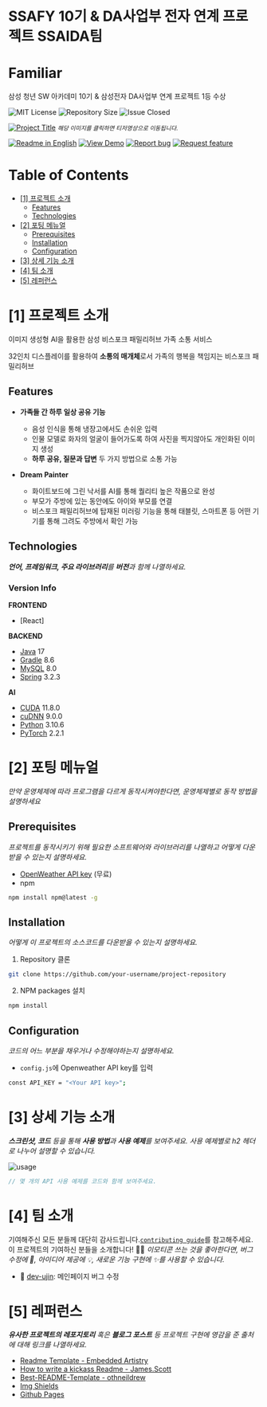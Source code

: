 # SSAFY 10기 & DA사업부 전자 연계 프로젝트 SSAIDA팀

# Familiar

삼성 청년 SW 아카데미 10기 & 삼성전자 DA사업부 연계 프로젝트 1등 수상

<!--배지-->
![MIT License][license-shield] ![Repository Size][repository-size-shield] ![Issue Closed][issue-closed-shield]

<!--프로젝트 대문 이미지-->
[![Project Title](https://lab.ssafy.com/s10-s-project/S10P21S003/-/raw/master/docs/%EC%84%9C%EB%B9%84%EC%8A%A4%EC%86%8C%EA%B0%9C.png)](https://www.youtube.com/watch?v=DGH4enc_nlA)
<small>_해당 이미지를 클릭하면 티저영상으로 이동됩니다._</small>

<!--프로젝트 버튼-->
 [![Readme in English][readme-eng-shield]][readme-eng-url] [![View Demo][view-demo-shield]][view-demo-url] [![Report bug][report-bug-shield]][report-bug-url] [![Request feature][request-feature-shield]][request-feature-url]

<!--목차-->
# Table of Contents
- [[1] 프로젝트 소개](#1-프로젝트-소개)
  - [Features](#features)
  - [Technologies](#technologies)
- [[2] 포팅 메뉴얼](#2-포팅-메뉴얼)
  - [Prerequisites](#prerequisites)
  - [Installation](#installation)
  - [Configuration](#configuration)
- [[3] 상세 기능 소개](#3-상세-기능-소개)
- [[4] 팀 소개](#4-팀-소개)
- [[5] 레퍼런스](#5-레퍼런스)


# [1] 프로젝트 소개

이미지 생성형 AI을 활용한 삼성 비스포크 패밀리허브 가족 소통 서비스

32인치 디스플레이를 활용하여 **소통의 매개체**로서 가족의 행복을 책임지는 비스포크 패밀리허브


## Features

- **가족들 간 하루 일상 공유 기능**
  - 음성 인식을 통해 냉장고에서도 손쉬운 입력
  - 인물 모델로 화자의 얼굴이 들어가도록 하여 사진을 찍지않아도 개인화된 이미지 생성
  - **하루 공유, 질문과 답변** 두 가지 방법으로 소통 가능

- **Dream Painter**
  - 화이트보드에 그린 낙서를 AI를 통해 퀄리티 높은 작품으로 완성
  - 부모가 주방에 있는 동안에도 아이와 부모를 연결
  - 비스포크 패밀리허브에 탑재된 미러링 기능을 통해 태블릿, 스마트폰 등 어떤 기기를 통해 그려도 주방에서 확인 가능


## Technologies
***언어, 프레임워크, 주요 라이브러리**를 **버전**과 함께 나열하세요.*

### Version Info
**FRONTEND**
- [React]

**BACKEND**
- [Java](https://www.java.com/ko/) 17
- [Gradle](https://gradle.org/) 8.6
- [MySQL](https://www.mysql.com/) 8.0
- [Spring](https://spring.io/) 3.2.3

**AI**
- [CUDA](https://developer.nvidia.com/cuda-toolkit) 11.8.0
- [cuDNN](https://developer.nvidia.com/cudnn) 9.0.0
- [Python](https://www.python.org/) 3.10.6
- [PyTorch](https://pytorch.org/) 2.2.1

# [2] 포팅 메뉴얼
*만약 운영체제에 따라 프로그램을 다르게 동작시켜야한다면, 운영체제별로 동작 방법을 설명하세요*

## Prerequisites
*프로젝트를 동작시키기 위해 필요한 소프트웨어와 라이브러리를 나열하고 어떻게 다운받을 수 있는지 설명하세요.*

- [OpenWeather API key](https://openweathermap.org/) (무료)
- npm
```bash
npm install npm@latest -g
```

## Installation
*어떻게 이 프로젝트의 소스코드를 다운받을 수 있는지 설명하세요.*
1. Repository 클론
```bash
git clone https://github.com/your-username/project-repository
```
2. NPM packages 설치
```bash
npm install
```

## Configuration
*코드의 어느 부분을 채우거나 수정해야하는지 설명하세요.*
- `config.js`에 Openweather API key를 입력
```bash
const API_KEY = "<Your API key>";
```



# [3] 상세 기능 소개
***스크린샷, 코드** 등을 통해 **사용 방법**과 **사용 예제**를 보여주세요. 사용 예제별로 h2 헤더로 나누어 설명할 수 있습니다.*

![usage](img/usage.png)

```java
// 몇 개의 API 사용 예제를 코드와 함께 보여주세요.
```



# [4] 팀 소개
기여해주신 모든 분들께 대단히 감사드립니다.[`contributing guide`][contribution-url]를 참고해주세요.
이 프로젝트의 기여하신 분들을 소개합니다! 🙆‍♀️
*이모티콘 쓰는 것을 좋아한다면, 버그 수정에 🐞, 아이디어 제공에 💡, 새로운 기능 구현에 ✨를 사용할 수 있습니다.*
- 🐞 [dev-ujin](https://github.com/dev-ujin): 메인페이지 버그 수정



# [5] 레퍼런스
***유사한 프로젝트의 레포지토리** 혹은 **블로그 포스트** 등 프로젝트 구현에 영감을 준 출처에 대해 링크를 나열하세요.*

- [Readme Template - Embedded Artistry](https://embeddedartistry.com/blog/2017/11/30/embedded-artistry-readme-template/)
- [How to write a kickass Readme - James.Scott](https://dev.to/scottydocs/how-to-write-a-kickass-readme-5af9)
- [Best-README-Template - othneildrew](https://github.com/othneildrew/Best-README-Template#prerequisites)
- [Img Shields](https://shields.io/)
- [Github Pages](https://pages.github.com/)



<!--Url for Badges-->
[license-shield]: https://img.shields.io/github/license/dev-ujin/readme-template?labelColor=D8D8D8&color=04B4AE
[repository-size-shield]: https://img.shields.io/github/repo-size/dev-ujin/readme-template?labelColor=D8D8D8&color=BE81F7
[issue-closed-shield]: https://img.shields.io/github/issues-closed/dev-ujin/readme-template?labelColor=D8D8D8&color=FE9A2E

<!--Url for Buttons-->
[readme-eng-shield]: https://img.shields.io/badge/-readme%20in%20english-2E2E2E?style=for-the-badge
[view-demo-shield]: https://img.shields.io/badge/-%F0%9F%98%8E%20view%20demo-F3F781?style=for-the-badge
[view-demo-url]: https://dev-ujin.github.io
[report-bug-shield]: https://img.shields.io/badge/-%F0%9F%90%9E%20report%20bug-F5A9A9?style=for-the-badge
[report-bug-url]: https://github.com/dev-ujin/readme-template/issues
[request-feature-shield]: https://img.shields.io/badge/-%E2%9C%A8%20request%20feature-A9D0F5?style=for-the-badge
[request-feature-url]: https://github.com/dev-ujin/readme-template/issues

<!--URLS-->
[license-url]: LICENSE.md
[contribution-url]: CONTRIBUTION.md
[readme-eng-url]: ../README.md
